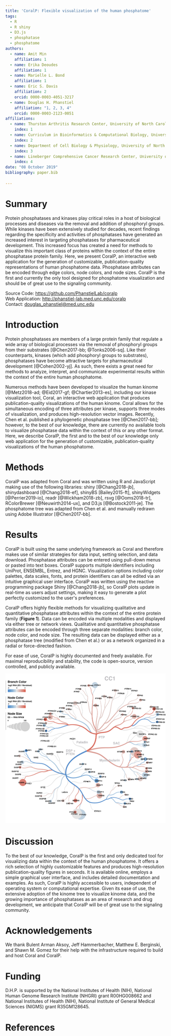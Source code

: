 ```yaml
---
title: 'CoralP: Flexible visualization of the human phosphatome'
tags:
  - R
  - R shiny
  - D3.js
  - phosphatase
  - phosphatome
authors:
  - name: Amit Min
    affiliation: 1
  - name: Erika Deoudes
    affiliation: 1
  - name: Marielle L. Bond
    affiliation: 1
  - name: Eric S. Davis
    affiliation: 2
    orcid: 0000-0003-4051-3217
  - name: Douglas H. Phanstiel
    affiliation: "1, 2, 3, 4"
    orcid: 0000-0003-2123-0051
affiliations:
  - name: Thurston Arthritis Research Center, University of North Carolina, Chapel Hill, NC 27599, USA
    index: 1
  - name: Curriculum in Bioinformatics & Computational Biology, University of North Carolina, Chapel Hill, NC 27599, USA
    index: 2
  - name: Department of Cell Biology & Physiology, University of North Carolina, Chapel Hill, NC 27599, USA
    index: 3
  - name: Lineberger Comprehensive Cancer Research Center, University of North Carolina, Chapel Hill, NC 27599, USA
    index: 4
date: "08 October 2019"
bibliography: paper.bib

---
```


# Summary

Protein phosphatases and kinases play critical roles in a host of biological processes and diseases via the removal and addition of phosphoryl groups. While kinases have been extensively studied for decades, recent findings regarding the specificity and activities of phosphatases have generated an increased interest in targeting phosphatases for pharmaceutical development. This increased focus has created a need for methods to visualize this important class of proteins within the context of the entire phosphatase protein family. Here, we present CoralP, an interactive web application for the generation of customizable, publication-quality representations of human phosphatome data. Phosphatase attributes can be encoded through edge colors, node colors, and node sizes. CoralP is the first and currently the only tool designed for phosphatome visualization and should be of great use to the signaling community.

Source Code: https://github.com/PhanstielLab/coralp  
Web Application: http://phanstiel-lab.med.unc.edu/coralp  
Contact: douglas_phanstiel@med.unc.edu

# Introduction

Protein phosphatases are members of a large protein family that regulate a wide array of biological processes via the removal of phosphoryl groups from their substrates [@Chen2017-bb; @Tonks2006-sq]. Like their counterparts, kinases (which add phosphoryl groups to substrates), phosphatases have become attractive targets for pharmaceutical development [@Cohen2002-yj]. As such, there exists a great need for methods to analyze, interpret, and communicate experimental results within the context of the entire human phosphatome.

Numerous methods have been developed to visualize the human kinome [@Metz2018-ad; @Eid2017-gf; @Chartier2013-es], including our kinase visualization tool, Coral, an interactive web application that produces publication-quality visualizations of the human kinome. Coral allows for the simultaneous encoding of three attributes per kinase, supports three modes of visualization, and produces high-resolution vector images. Recently, Chen et al. published a phylogenetic phosphatase tree [@Chen2017-bb]; however, to the best of our knowledge, there are currently no available tools to visualize phosphatase data within the context of this or any other format. Here, we describe CoralP, the first and to the best of our knowledge only web application for the generation of customizable, publication-quality visualizations of the human phosphatome.

# Methods

CoralP was adapted from Coral and was written using R and JavaScript making use of the following libraries: shiny [@Chang2018-jb], shinydashboard [@Chang2018-ef], shinyBS [Bailey2015-ft], shinyWidgets [@Perrier2019-io], readr [@Wickham2018-zb], rsvg [@Ooms2018-tr], RColorBrewer [@Neuwirth2014-ux], and D3.js [@Bostock2011-je]. The phosphatome tree was adapted from Chen et al. and manually redrawn using Adobe Illustrator [@Chen2017-bb]. 

# Results

CoralP is built using the same underlying framework as Coral and therefore makes use of similar strategies for data input, setting selection, and data download. Phosphatase attributes can be entered using pull-down menus or pasted into text boxes. CoralP supports multiple identifiers including UniProt, ENSEMBL, Entrez, and HGNC. Visualization options including color palettes, data scales, fonts, and protein identifiers can all be edited via an intuitive graphical user interface. CoralP was written using the reactive programming package Shiny [@Chang2018-jb], so CoralP plots update in real-time as users adjust settings, making it easy to generate a plot perfectly customized to the user's preferences.

CoralP offers highly flexible methods for visualizing qualitative and quantitative phosphatase attributes within the context of the entire protein family (**Figure 1**). Data can be encoded via multiple modalities and displayed via either tree or network views. Qualitative and quantitative phosphatase attributes can be encoded through three separate modalities: branch color, node color, and node size. The resulting data can be displayed either as a phosphatase tree (modified from Chen et al.) or as a network organized in a radial or force-directed fashion.

For ease of use, CoralP is highly documented and freely available. For maximal reproducibility and stability, the code is open-source, version controlled, and publicly available.

![**Figure 1. Section of CoralP plot showing CC1 phosphatases.** Branch and node colors depict RNA log2-fold change. Node sizes represent RNA RPKM values.](fig1.png)

# Discussion

To the best of our knowledge, CoralP is the first and only dedicated tool for visualizing data within the context of the human phosphatome. It offers a rich selection of highly customizable features and produces high-resolution publication-quality figures in seconds. It is available online, employs a simple graphical user interface, and includes detailed documentation and examples. As such, CoralP is highly accessible to users, independent of operating system or computational expertise. Given its ease of use, the extensive adoption of the kinome tree to visualize kinome data, and the growing importance of phosphatases as an area of research and drug development, we anticipate that CoralP will be of great use to the signaling community.

# Acknowledgements

We thank Bulent Arman Aksoy, Jeff Hammerbacher, Matthew E. Berginski, and Shawn M. Gomez for their help with the infrastructure required to build and host Coral and CoralP.

# Funding

D.H.P. is supported by the National Institutes of Health (NIH), National Human Genome Research Institute (NHGRI) grant R00HG008662 and National Institutes of Health (NIH), National Institute of General Medical Sciences (NIGMS) grant R35GM128645.

# References
